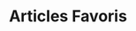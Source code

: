 ---
title: "Articles Favoris"
description: "Retrouvez tous vos articles préférés"
type: "favorites"
layout: "single"
sitemap:
  priority: 0.6
---